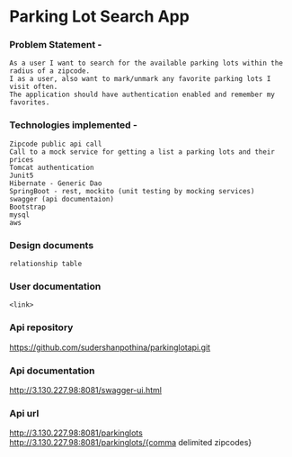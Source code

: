 # Parking Lot Search App

### Problem Statement - 
    As a user I want to search for the available parking lots within the radius of a zipcode. 
    I as a user, also want to mark/unmark any favorite parking lots I visit often.
    The application should have authentication enabled and remember my favorites. 
    
### Technologies implemented - 
    Zipcode public api call
    Call to a mock service for getting a list a parking lots and their prices
    Tomcat authentication
    Junit5
    Hibernate - Generic Dao
    SpringBoot - rest, mockito (unit testing by mocking services)
    swagger (api documentaion)
    Bootstrap
    mysql
    aws
    
### Design documents
    relationship table
    
### User documentation
    <link>

### Api repository
https://github.com/sudershanpothina/parkinglotapi.git

### Api documentation
http://3.130.227.98:8081/swagger-ui.html

### Api url 
http://3.130.227.98:8081/parkinglots
http://3.130.227.98:8081/parkinglots/{comma delimited zipcodes}      
           
    




